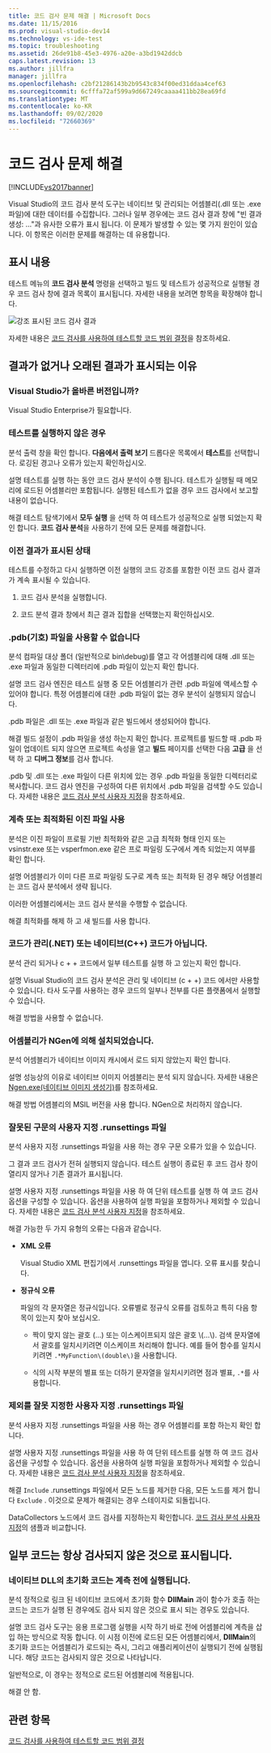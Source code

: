 ```yaml
---
title: 코드 검사 문제 해결 | Microsoft Docs
ms.date: 11/15/2016
ms.prod: visual-studio-dev14
ms.technology: vs-ide-test
ms.topic: troubleshooting
ms.assetid: 26de91b8-45e3-4976-a20e-a3bd1942ddcb
caps.latest.revision: 13
ms.author: jillfra
manager: jillfra
ms.openlocfilehash: c2bf21286143b2b9543c834f00ed31ddaa4cef63
ms.sourcegitcommit: 6cfffa72af599a9d667249caaaa411bb28ea69fd
ms.translationtype: MT
ms.contentlocale: ko-KR
ms.lasthandoff: 09/02/2020
ms.locfileid: "72660369"
---
```

# <a name="troubleshooting-code-coverage"></a>코드 검사 문제 해결
[!INCLUDE[vs2017banner](../includes/vs2017banner.md)]

Visual Studio의 코드 검사 분석 도구는 네이티브 및 관리되는 어셈블리(.dll 또는 .exe 파일)에 대한 데이터를 수집합니다. 그러나 일부 경우에는 코드 검사 결과 창에 "빈 결과 생성: ..."과 유사한 오류가 표시 됩니다. 이 문제가 발생할 수 있는 몇 가지 원인이 있습니다. 이 항목은 이러한 문제를 해결하는 데 유용합니다.

## <a name="what-you-should-see"></a>표시 내용
 테스트 메뉴의 **코드 검사 분석** 명령을 선택하고 빌드 및 테스트가 성공적으로 실행될 경우 코드 검사 창에 결과 목록이 표시됩니다. 자세한 내용을 보려면 항목을 확장해야 합니다.

 ![강조 표시된 코드 검사 결과](../test/media/codecoverage1.png "CodeCoverage1")

 자세한 내용은 [코드 검사를 사용하여 테스트할 코드 범위 결정](../test/using-code-coverage-to-determine-how-much-code-is-being-tested.md)을 참조하세요.

## <a name="possible-reasons-for-seeing-no-results-or-old-results"></a>결과가 없거나 오래된 결과가 표시되는 이유

### <a name="do-you-have-the-right-edition-of-visual-studio"></a>Visual Studio가 올바른 버전입니까?
 Visual Studio Enterprise가 필요합니다.

### <a name="no-tests-were-executed"></a>테스트를 실행하지 않은 경우
 분석 출력 창을 확인 합니다. **다음에서 출력 보기** 드롭다운 목록에서 **테스트**를 선택합니다. 로깅된 경고나 오류가 있는지 확인하십시오.

 설명 테스트를 실행 하는 동안 코드 검사 분석이 수행 됩니다. 테스트가 실행될 때 메모리에 로드된 어셈블리만 포함됩니다. 실행된 테스트가 없을 경우 코드 검사에서 보고할 내용이 없습니다.

 해결 테스트 탐색기에서 **모두 실행** 을 선택 하 여 테스트가 성공적으로 실행 되었는지 확인 합니다. **코드 검사 분석**을 사용하기 전에 모든 문제를 해결합니다.

### <a name="youre-looking-at-a-previous-result"></a>이전 결과가 표시된 상태
 테스트를 수정하고 다시 실행하면 이전 실행의 코드 강조를 포함한 이전 코드 검사 결과가 계속 표시될 수 있습니다.

1. 코드 검사 분석을 실행합니다.

2. 코드 분석 결과 창에서 최근 결과 집합을 선택했는지 확인하십시오.

### <a name="pdb-symbol-files-are-unavailable"></a>.pdb(기호) 파일을 사용할 수 없습니다
 분석 컴파일 대상 폴더 (일반적으로 bin\debug)를 열고 각 어셈블리에 대해 .dll 또는 .exe 파일과 동일한 디렉터리에 .pdb 파일이 있는지 확인 합니다.

 설명 코드 검사 엔진은 테스트 실행 중 모든 어셈블리가 관련 .pdb 파일에 액세스할 수 있어야 합니다. 특정 어셈블리에 대한 .pdb 파일이 없는 경우 분석이 실행되지 않습니다.

 .pdb 파일은 .dll 또는 .exe 파일과 같은 빌드에서 생성되어야 합니다.

 해결 빌드 설정이 .pdb 파일을 생성 하는지 확인 합니다. 프로젝트를 빌드할 때 .pdb 파일이 업데이트 되지 않으면 프로젝트 속성을 열고 **빌드** 페이지를 선택한 다음 **고급** 을 선택 하 고 **디버그 정보**를 검사 합니다.

 .pdb 및 .dll 또는 .exe 파일이 다른 위치에 있는 경우 .pdb 파일을 동일한 디렉터리로 복사합니다. 코드 검사 엔진을 구성하여 다른 위치에서 .pdb 파일을 검색할 수도 있습니다. 자세한 내용은 [코드 검사 분석 사용자 지정](../test/customizing-code-coverage-analysis.md)을 참조하세요.

### <a name="using-an-instrumented-or-optimized-binary"></a>계측 또는 최적화된 이진 파일 사용
 분석은 이진 파일이 프로필 기반 최적화와 같은 고급 최적화 형태 인지 또는 vsinstr.exe 또는 vsperfmon.exe 같은 프로 파일링 도구에서 계측 되었는지 여부를 확인 합니다.

 설명 어셈블리가 이미 다른 프로 파일링 도구로 계측 또는 최적화 된 경우 해당 어셈블리는 코드 검사 분석에서 생략 됩니다.

 이러한 어셈블리에서는 코드 검사 분석을 수행할 수 없습니다.

 해결 최적화를 해제 하 고 새 빌드를 사용 합니다.

### <a name="code-is-not-managed-net-or-native-c-code"></a>코드가 관리(.NET) 또는 네이티브(C++) 코드가 아닙니다.
 분석 관리 되거나 c + + 코드에서 일부 테스트를 실행 하 고 있는지 확인 합니다.

 설명 Visual Studio의 코드 검사 분석은 관리 및 네이티브 (c + +) 코드 에서만 사용할 수 있습니다. 타사 도구를 사용하는 경우 코드의 일부나 전부를 다른 플랫폼에서 실행할 수 있습니다.

 해결 방법을 사용할 수 없습니다.

### <a name="assembly-has-been-installed-by-ngen"></a>어셈블리가 NGen에 의해 설치되었습니다.
 분석 어셈블리가 네이티브 이미지 캐시에서 로드 되지 않았는지 확인 합니다.

 설명 성능상의 이유로 네이티브 이미지 어셈블리는 분석 되지 않습니다. 자세한 내용은 [Ngen.exe(네이티브 이미지 생성기)](https://msdn.microsoft.com/library/44bf97aa-a9a4-4eba-9a0d-cfaa6fc53a66)를 참조하세요.

 해결 방법 어셈블리의 MSIL 버전을 사용 합니다. NGen으로 처리하지 않습니다.

### <a name="custom-runsettings-file-with-bad-syntax"></a>잘못된 구문의 사용자 지정 .runsettings 파일
 분석 사용자 지정 .runsettings 파일을 사용 하는 경우 구문 오류가 있을 수 있습니다.

 그 결과 코드 검사가 전혀 실행되지 않습니다. 테스트 실행이 종료된 후 코드 검사 창이 열리지 않거나 기존 결과가 표시됩니다.

 설명 사용자 지정 .runsettings 파일을 사용 하 여 단위 테스트를 실행 하 여 코드 검사 옵션을 구성할 수 있습니다. 옵션을 사용하여 실행 파일을 포함하거나 제외할 수 있습니다. 자세한 내용은 [코드 검사 분석 사용자 지정](../test/customizing-code-coverage-analysis.md)을 참조하세요.

 해결 가능한 두 가지 유형의 오류는 다음과 같습니다.

- **XML 오류**

     Visual Studio XML 편집기에서 .runsettings 파일을 엽니다. 오류 표시를 찾습니다.

- **정규식 오류**

  파일의 각 문자열은 정규식입니다. 오류별로 정규식 오류를 검토하고 특히 다음 항목이 있는지 찾아 보십시오.

  - 짝이 맞지 않는 괄호 (...) 또는 이스케이프되지 않은 괄호 \\(...\\). 검색 문자열에서 괄호를 일치시키려면 이스케이프 처리해야 합니다. 예를 들어 함수를 일치시키려면 `.*MyFunction\(double\)`을 사용합니다.

  - 식의 시작 부분의 별표 또는 더하기 문자열을 일치시키려면 점과 별표, `.*`를 사용합니다.

### <a name="custom-runsettings-file-with-incorrect-exclusions"></a>제외를 잘못 지정한 사용자 지정 .runsettings 파일
 분석 사용자 지정 .runsettings 파일을 사용 하는 경우 어셈블리를 포함 하는지 확인 합니다.

 설명 사용자 지정 .runsettings 파일을 사용 하 여 단위 테스트를 실행 하 여 코드 검사 옵션을 구성할 수 있습니다. 옵션을 사용하여 실행 파일을 포함하거나 제외할 수 있습니다. 자세한 내용은 [코드 검사 분석 사용자 지정](../test/customizing-code-coverage-analysis.md)을 참조하세요.

 해결 `Include` .runsettings 파일에서 모든 노드를 제거한 다음, 모든 노드를 제거 합니다 `Exclude` . 이것으로 문제가 해결되는 경우 스테이지로 되돌립니다.

 DataCollectors 노드에서 코드 검사를 지정하는지 확인합니다. [코드 검사 분석 사용자 지정](../test/customizing-code-coverage-analysis.md)의 샘플과 비교합니다.

## <a name="some-code-is-always-shown-as-not-covered"></a>일부 코드는 항상 검사되지 않은 것으로 표시됩니다.

### <a name="initialization-code-in-native-dlls-is-executed-before-instrumentation"></a>네이티브 DLL의 초기화 코드는 계측 전에 실행됩니다.
 분석 정적으로 링크 된 네이티브 코드에서 초기화 함수 **DllMain** 과이 함수가 호출 하는 코드는 코드가 실행 된 경우에도 검사 되지 않은 것으로 표시 되는 경우도 있습니다.

 설명 코드 검사 도구는 응용 프로그램 실행을 시작 하기 바로 전에 어셈블리에 계측을 삽입 하는 방식으로 작동 합니다. 이 시점 이전에 로드된 모든 어셈블리에서, **DllMain**의 초기화 코드는 어셈블리가 로드되는 즉시, 그리고 애플리케이션이 실행되기 전에 실행됩니다. 해당 코드는 검사되지 않은 것으로 나타납니다.

 일반적으로, 이 경우는 정적으로 로드된 어셈블리에 적용됩니다.

 해결 안 함.

## <a name="see-also"></a>관련 항목
 [코드 검사를 사용하여 테스트할 코드 범위 결정](../test/using-code-coverage-to-determine-how-much-code-is-being-tested.md)
